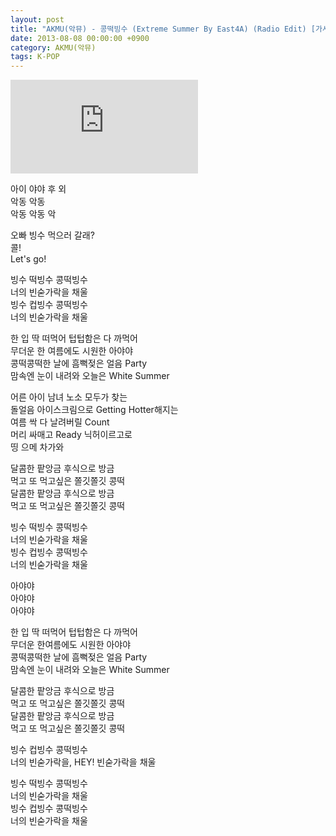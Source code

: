```yaml
---
layout: post
title: "AKMU(악뮤) - 콩떡빙수 (Extreme Summer By East4A) (Radio Edit) [가사/lyrics]"
date: 2013-08-08 00:00:00 +0900
category: AKMU(악뮤)
tags: K-POP
---
```


<div class="youtube-iframe-container iframe-16-to-9">
    <iframe src="https://www.youtube.com/embed/xy0eCBalTDY" title="AKMU(악뮤) - 콩떡빙수 (Extreme Summer By East4A) (Radio Edit)" frameborder="0" allow="accelerometer; autoplay; clipboard-write; encrypted-media; gyroscope; picture-in-picture; web-share" allowfullscreen></iframe>
</div>

아이 야야 후 외  
악동 악동   
악동 악동 악

오빠 빙수 먹으러 갈래?  
콜!  
Let's go!

빙수 떡빙수 콩떡빙수  
너의 빈숟가락을 채울  
빙수 컵빙수 콩떡빙수  
너의 빈숟가락을 채울

한 입 딱 떠먹어 텁텁함은 다 까먹어  
무더운 한 여름에도 시원한 아야야  
콩떡콩떡한 날에 흠뻑젖은 얼음 Party  
맘속엔 눈이 내려와 오늘은 White Summer

어른 아이 남녀 노소 모두가 찾는  
돌얼음 아이스크림으로 Getting Hotter해지는  
여름 싹 다 날려버릴 Count  
머리 싸매고 Ready 닉허이르고로   
띵 으메 차가와

달콤한 팥앙금 후식으로 방금   
먹고 또 먹고싶은 쫄깃쫄깃 콩떡  
달콤한 팥앙금 후식으로 방금   
먹고 또 먹고싶은 쫄깃쫄깃 콩떡

빙수 떡빙수 콩떡빙수  
너의 빈숟가락을 채울  
빙수 컵빙수 콩떡빙수  
너의 빈숟가락을 채울

아야야  
아야야  
아야야

한 입 딱 떠먹어 텁텁함은 다 까먹어  
무더운 한여름에도 시원한 아야야  
콩떡콩떡한 날에 흠뻑젖은 얼음 Party  
맘속엔 눈이 내려와 오늘은 White Summer

달콤한 팥앙금 후식으로 방금   
먹고 또 먹고싶은 쫄깃쫄깃 콩떡  
달콤한 팥앙금 후식으로 방금   
먹고 또 먹고싶은 쫄깃쫄깃 콩떡

빙수 컵빙수 콩떡빙수  
너의 빈숟가락을, HEY! 빈숟가락을 채울

빙수 떡빙수 콩떡빙수  
너의 빈숟가락을 채울  
빙수 컵빙수 콩떡빙수  
너의 빈숟가락을 채울